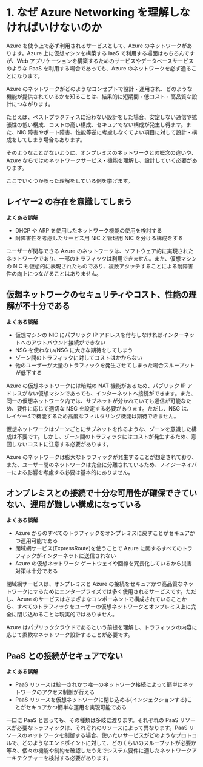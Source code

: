 # 1. なぜ Azure Networking を理解しなければいけないのか

Azure を使う上で必ず利用されるサービスとして、Azure のネットワークがあります。Azure 上に仮想マシンを構築する IaaS で利用する場面はもちろんですが、Web アプリケーションを構築するためのサービスやデータベースサービスのような PaaS を利用する場合であっても、Azure のネットワークを必ず通ることになります。

Azure のネットワークがどのようなコンセプトで設計・運用され、どのような機能が提供されているかを知ることは、結果的に短期間・低コスト・高品質な設計につながります。

たとえば、ベストプラクティスに沿わない設計をした場合、安定しない通信や拡張性の低い構成、コストの高い構成、セキュアでない構成が発生し得ます。また、NIC 障害やポート障害、性能等逆に考慮しなくてよい項目に対して設計・構成をしてしまう場合もあります。

そのようなことがないように、オンプレミスのネットワークとの概念の違いや、Azure ならではのネットワークサービス・機能を理解し、設計していく必要があります。

ここでいくつか誤った理解をしている例を挙げます。

## レイヤー2 の存在を意識してしまう

**よくある誤解**
- DHCP や ARP を使用したネットワーク機能の使用を検討する
- 耐障害性を考慮したサービス用 NIC と管理用 NIC を分ける構成をする

ユーザーが関与できる Azure のネットワークは、ソフトウェア的に実現されたネットワークであり、一部のトラフィックは利用できません。また、仮想マシンの NIC も仮想的に表現されたものであり、複数アタッチすることによる耐障害性の向上につながることはありません。

## 仮想ネットワークのセキュリティやコスト、性能の理解が不十分である

**よくある誤解**
- 仮想マシンの NIC にパブリック IP アドレスを付与しなければインターネットへのアウトバウンド接続ができない
- NSG を使わない/NSG に大きな期待をしてしまう
- ゾーン間のトラフィックに対してコストはかからない
- 他のユーザーが大量のトラフィックを発生させてしまった場合スループットが低下する

Azure の仮想ネットワークには暗黙の NAT 機能があるため、パブリック IP アドレスがない仮想マシンであっても、インターネットへ接続ができます。また、同一の仮想ネットワーク内では、サブネットが分かれていても通信が可能なため、要件に応じて適切な NSG を設定する必要があります。ただし、NSG は、レイヤー4で機能するため高度なフィルタリング機能は期待できません。

仮想ネットワークはゾーンごとにサブネットを作るような、ゾーンを意識した構成は不要です。しかし、ゾーン間のトラフィックにはコストが発生するため、意図しないコストに注意する必要があります。

Azure のネットワークは膨大なトラフィックが発生することが想定されており、また、ユーザー間のネットワークは完全に分離されているため、ノイジーネイバーによる影響を考慮する必要は基本的にありません。

## オンプレミスとの接続で十分な可用性が確保できていない、運用が難しい構成になっている

**よくある誤解**
- Azure からのすべてのトラフィックをオンプレミスに戻すことがセキュアかつ運用可能である
- 閉域網サービス(ExpressRoute)を使うことで Azure に関するすべてのトラフィックがインターネットに送信されない
- Azure の仮想ネットワーク ゲートウェイや回線を冗長化しているから災害対策は十分である

閉域網サービスは、オンプレミスと Azure の接続をセキュアかつ高品質なネットワークにするためにエンタープライズでは多く使用されるサービスです。ただし、Azure のサービスはさまざまなコンポーネントで構成されていることから、すべてのトラフィックをユーザーの仮想ネットワークとオンプレミス上に完全に閉じ込めることは現実的ではありません。

Azure はパブリッククラウドであるという前提を理解し、トラフィックの内容に応じて柔軟なネットワーク設計することが必要です。

## PaaS との接続がセキュアでない

**よくある誤解**
- PaaS リソースは統一されかつ唯一のネットワーク接続によって簡単にネットワークのアクセス制御が行える
- PaaS リソースを仮想ネットワークに閉じ込める(インジェクションする)ことがセキュアかつ簡単な運用を実現可能である

一口に PaaS と言っても、その種類は多岐に渡ります。それぞれの PaaS リソースが必要なトラフィックは、それぞれのリソースによって異なります。PaaS リソースのネットワークを制御する場合、使いたいサービスがどのようなプロトコルで、どのようなエンドポイントに対して、どのくらいのスループットが必要か等々、個々の機能や制約を確認したうえでシステム要件に適したネットワークアーキテクチャーを検討する必要があります。